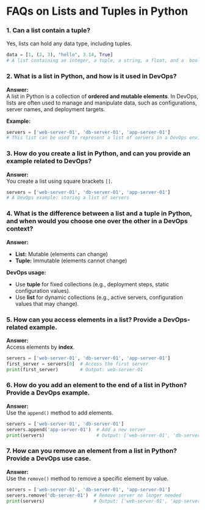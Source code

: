 # FAQs on Lists and Tuples in Python

### 1. Can a list contain a tuple?

Yes, lists can hold any data type, including tuples.

```python
data = [1, (2, 3), "hello", 3.14, True]  
# A list containing an integer, a tuple, a string, a float, and a  boolean
```

### 2. What is a list in Python, and how is it used in DevOps?

**Answer:**  
A list in Python is a collection of **ordered and mutable elements**. In DevOps, lists are often used to manage and manipulate data, such as configurations, server names, and deployment targets.

**Example:**

```python
servers = ['web-server-01', 'db-server-01', 'app-server-01']
# This list can be used to represent a list of servers in a DevOps environment
```

### 3. How do you create a list in Python, and can you provide an example related to DevOps?

**Answer:**  
You create a list using square brackets `[]`.

```python
servers = ['web-server-01', 'db-server-01', 'app-server-01']
# A DevOps example: storing a list of servers
```

### 4. What is the difference between a list and a tuple in Python, and when would you choose one over the other in a DevOps context?

**Answer:**  
- **List:** Mutable (elements can change)  
- **Tuple:** Immutable (elements cannot change)  

**DevOps usage:**  
- Use **tuple** for fixed collections (e.g., deployment steps, static configuration values).  
- Use **list** for dynamic collections (e.g., active servers, configuration values that may change).

### 5. How can you access elements in a list? Provide a DevOps-related example.

**Answer:**  
Access elements by **index**.

```python
servers = ['web-server-01', 'db-server-01', 'app-server-01']
first_server = servers[0]  # Access the first server
print(first_server)        # Output: web-server-01
```

### 6. How do you add an element to the end of a list in Python? Provide a DevOps example.

**Answer:**  
Use the `append()` method to add elements.

```python
servers = ['web-server-01', 'db-server-01']
servers.append('app-server-01')  # Add a new server
print(servers)                   # Output: ['web-server-01', 'db-server-01', 'app-server-01']
```

### 7. How can you remove an element from a list in Python? Provide a DevOps use case.

**Answer:**  
Use the `remove()` method to remove a specific element by value.

```python
servers = ['web-server-01', 'db-server-01', 'app-server-01']
servers.remove('db-server-01')  # Remove server no longer needed
print(servers)                  # Output: ['web-server-01', 'app-server-01']
```
